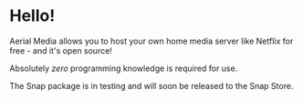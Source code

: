 # Hello!

Aerial Media allows you to host your own home media server like Netflix for free - and it's open source!

Absolutely *zero* programming knowledge is required for use.

The Snap package is in testing and will soon be released to the Snap Store.
